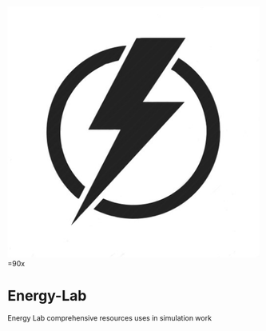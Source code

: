 ![EnergyLabLogo](./images/EL_logo.jpg)=90x
# Energy-Lab
Energy Lab comprehensive resources uses in simulation work
